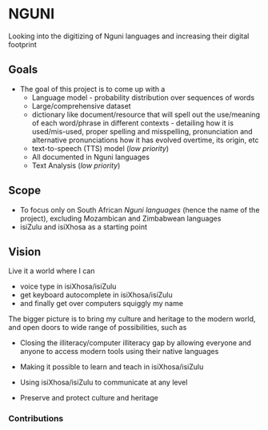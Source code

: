 # NGUNI

Looking into the digitizing of Nguni languages and increasing their digital footprint

## Goals

- The goal of this project is to come up with a
  - Language model - probability distribution over sequences of words
  - Large/comprehensive dataset
  - dictionary like document/resource that will spell out the use/meaning of each word/phrase in different contexts - detailing how it is used/mis-used, proper spelling and misspelling, pronunciation and alternative pronunciations how it has evolved overtime, its origin, etc
  - text-to-speech (TTS) model (_low priority_)
  - All documented in Nguni languages
  - Text Analysis (_low priority_)

## Scope

- To focus only on South African _Nguni languages_ (hence the name of the project), excluding Mozambican and Zimbabwean languages
- isiZulu and isiXhosa as a starting point

## Vision

Live it a world where I can

- voice type in isiXhosa/isiZulu
- get keyboard autocomplete in isiXhosa/isiZulu
- and finally get over computers squiggly my name

 The bigger picture is to bring my culture and heritage to the modern world, and open doors to wide range of possibilities, such as

- Closing the illiteracy/computer illiteracy gap by allowing everyone and anyone to access modern tools using their native languages

- Making it possible to learn and teach in isiXhosa/isiZulu

- Using isiXhosa/isiZulu to communicate at any level

- Preserve and protect culture and heritage

### Contributions
